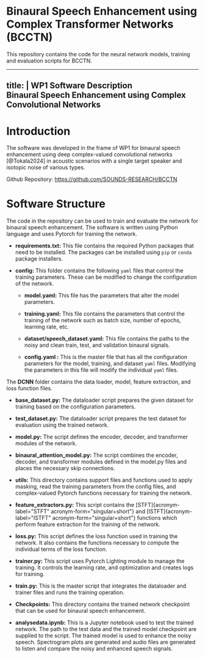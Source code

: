# Binaural Speech Enhancement using Complex Transformer Networks (BCCTN)
This repository contains the code for the neural network models, training and evaluation scripts for BCCTN.

---
title: |
  WP1 Software Description\
  Binaural Speech Enhancement using Complex Convolutional Networks
---

# Introduction

The software was developed in the frame of WP1 for binaural speech
enhancement using deep complex-valued convolutional networks
[@Tokala2024] in acoustic scenarios with a single target speaker and
isotopic noise of various types.

Github Repository: <https://github.com/SOUNDS-RESEARCH/BCCTN>

# Software Structure 

The code in the repository can be used to train and evaluate the network
for binaural speech enhancement. The software is written using Python
language and uses Pytorch for training the network.

-   **requirements.txt:** This file contains the required Python
    packages that need to be installed. The packages can be installed
    using `pip` or `conda` package installers.

-   **config:** This folder contains the following `yaml` files that
    control the training parameters. These can be modified to change the
    configuration of the network.

    -   **model.yaml:** This file has the parameters that alter the
        model parameters.

    -   **training.yaml:** This file contains the parameters that
        control the training of the network such as batch size, number
        of epochs, learning rate, etc.

    -   **dataset/speech_dataset.yaml:** This file contains the paths to
        the noisy and clean train, test, and validation binaural
        signals.

    -   **config.yaml :** This is the master file that has all the
        configuration parameters for the model, training, and dataset
        `yaml` files. Modifying the parameters in this file will modify
        the individual `yaml` files.

The **DCNN** folder contains the data loader, model, feature extraction,
and loss function files.

-   **base_dataset.py:** The dataloader script prepares the given
    dataset for training based on the configuration parameters.

-   **test_dataset.py:** The dataloader script prepares the test dataset
    for evaluation using the trained network.

-   **model.py:** The script defines the encoder, decoder, and
    transformer modules of the network.

-   **binaural_attention_model.py:** The script combines the encoder,
    decoder, and transformer modules defined in the model.py files and
    places the necessary skip connections.

-   **utils:** This directory contains support files and functions used
    to apply masking, read the training parameters from the config
    files, and complex-valued Pytorch functions necessary for training
    the network.

-   **feature_extractors.py:** This script contains the
    [STFT]{acronym-label="STFT" acronym-form="singular+short"} and
    [ISTFT]{acronym-label="ISTFT" acronym-form="singular+short"}
    functions which perform feature extraction for the training of the
    network.

-   **loss.py:** This script defines the loss function used in training
    the network. It also contains the functions necessary to compute the
    individual terms of the loss function.

-   **trainer.py:** This script uses Pytorch Lighting module to manage
    the training. It controls the learning rate, and optimization and
    creates logs for training.

-   **train.py:** This is the master script that integrates the
    dataloader and trainer files and runs the training operation.

-   **Checkpoints:** This directory contains the trained network
    checkpoint that can be used for binaural speech enhancement.

-   **analysedata.ipynb:** This is a Jupyter notebook used to test the
    trained network. The path to the test data and the trained model
    checkpoint are supplied to the script. The trained model is used to
    enhance the noisy speech. Spectrogram plots are generated and audio
    files are generated to listen and compare the noisy and enhanced
    speech signals.
